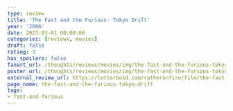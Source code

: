 ```yaml
---
type: review
title: 'The Fast and the Furious: Tokyo Drift'
year: '2006'
date: 2023-03-01 00:00:00
categories: [reviews, movies]
draft: false
rating: 3
has_spoilers: false
fanart_url: /thoughts/reviews/movies/img/the-fast-and-the-furious-tokyo-drift_fanart.png
poster_url: /thoughts/reviews/movies/img/the-fast-and-the-furious-tokyo-drift_poster.png
external_review_url: https://letterboxd.com/ratheronfire/film/the-fast-and-the-furious-tokyo-drift/
page_name: the-fast-and-the-furious-tokyo-drift
tags:
- fast-and-furious
---
```


